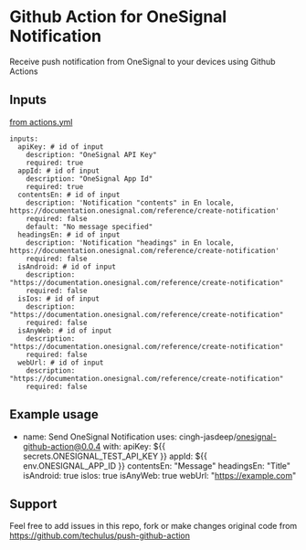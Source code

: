 # Github Action for OneSignal Notification

Receive push notification from OneSignal to your devices using Github Actions
## Inputs

[from actions.yml](./action.yml)
```
inputs:
  apiKey: # id of input
    description: "OneSignal API Key"
    required: true
  appId: # id of input
    description: "OneSignal App Id"
    required: true
  contentsEn: # id of input
    description: 'Notification "contents" in En locale, https://documentation.onesignal.com/reference/create-notification'
    required: false
    default: "No message specified"
  headingsEn: # id of input
    description: 'Notification "headings" in En locale, https://documentation.onesignal.com/reference/create-notification'
    required: false
  isAndroid: # id of input
    description: "https://documentation.onesignal.com/reference/create-notification"
    required: false
  isIos: # id of input
    description: "https://documentation.onesignal.com/reference/create-notification"
    required: false
  isAnyWeb: # id of input
    description: "https://documentation.onesignal.com/reference/create-notification"
    required: false
  webUrl: # id of input
    description: "https://documentation.onesignal.com/reference/create-notification"
    required: false
```

## Example usage

- name: Send OneSignal Notification
        uses: cingh-jasdeep/onesignal-github-action@0.0.4
        with:
          apiKey: ${{ secrets.ONESIGNAL_TEST_API_KEY }}
          appId: ${{ env.ONESIGNAL_APP_ID }}
          contentsEn: "Message"
          headingsEn: "Title"
          isAndroid: true
          isIos: true
          isAnyWeb: true
          webUrl: "https://example.com"

## Support
Feel free to add issues in this repo, fork or make changes
original code from https://github.com/techulus/push-github-action 
